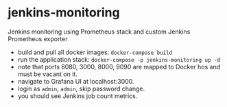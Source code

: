 # jenkins-monitoring
Jenkins monitoring using Prometheus stack and custom Jenkins Prometheus exporter

- build and pull all docker images: `docker-compose build`
- run the application stack: `docker-compose -p jenkins-monitoring up -d`
- note that ports 8080, 3000, 8000, 9090 are mapped to Docker hos and must be vacant on it.
- navigate to Grafana UI at localhost:3000.
- login as `admin`, `admin`, skip password change. 
- you should see Jenkins job count metrics.
